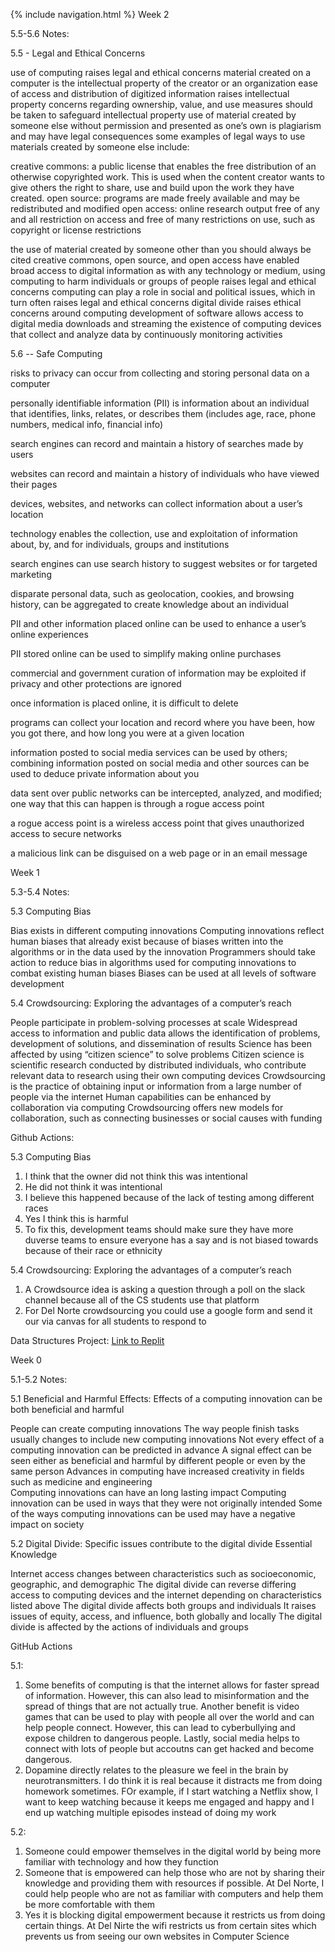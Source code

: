 {% include navigation.html %}
Week 2

5.5-5.6 Notes:

5.5 - Legal and Ethical Concerns

use of computing raises legal and ethical concerns
material created on a computer is the intellectual property of the creator or an organization
ease of access and distribution of digitized information raises intellectual property concerns regarding ownership, value, and use
measures should be taken to safeguard intellectual property
use of material created by someone else without permission and presented as one’s own is plagiarism and may have legal consequences
some examples of legal ways to use materials created by someone else include:

creative commons: a public license that enables the free distribution of an otherwise copyrighted work. This is used when the content creator wants to give others the right to share, use and build upon the work they have created.
open source: programs are made freely available and may be redistributed and modified
open access: online research output free of any and all restriction on access and free of many restrictions on use, such as copyright or license restrictions

the use of material created by someone other than you should always be cited
creative commons, open source, and open access have enabled broad access to digital information
as with any technology or medium, using computing to harm individuals or groups of people raises legal and ethical concerns
computing can play a role in social and political issues, which in turn often raises legal and ethical concerns
digital divide raises ethical concerns around computing
development of software allows access to digital media downloads and streaming
the existence of computing devices that collect and analyze data by continuously monitoring activities

5.6 -- Safe Computing

risks to privacy can occur from collecting and storing personal data on a computer

personally identifiable information (PII) is information about an individual that identifies, links, relates, or describes them (includes age, race, phone numbers, medical info, financial info)

search engines can record and maintain a history of searches made by users

websites can record and maintain a history of individuals who have viewed their pages

devices, websites, and networks can collect information about a user’s location

technology enables the collection, use and exploitation of information about, by, and for individuals, groups and institutions

search engines can use search history to suggest websites or for targeted marketing

disparate personal data, such as geolocation, cookies, and browsing history, can be aggregated to create knowledge about an individual

PII and other information placed online can be used to enhance a user’s online experiences

PII stored online can be used to simplify making online purchases

commercial and government curation of information may be exploited if privacy and other protections are ignored

once information is placed online, it is difficult to delete

programs can collect your location and record where you have been, how you got there, and how long you were at a given location

information posted to social media services can be used by others; combining information posted on social media and other sources can be used to deduce private information about you

data sent over public networks can be intercepted, analyzed, and modified; one way that this can happen is through a rogue access point

a rogue access point is a wireless access point that gives unauthorized access to secure networks

a malicious link can be disguised on a web page or in an email message



Week 1

5.3-5.4 Notes:

5.3 Computing Bias

Bias exists in different computing innovations
Computing innovations reflect human biases that already exist because of biases written into the algorithms or in the data used by the innovation
Programmers should take action to reduce bias in algorithms used for computing innovations to combat existing human biases
Biases can be used at all levels of software development

5.4 Crowdsourcing: Exploring the advantages of a computer’s reach

People participate in problem-solving processes at scale
Widespread access to information and public data allows the identification of problems, development of solutions, and dissemination of results
Science has been affected by using “citizen science” to solve problems
Citizen science is scientific research conducted by distributed individuals, who contribute relevant data to research using their own computing devices
Crowdsourcing is the practice of obtaining input or information from a large number of people via the internet
Human capabilities can be enhanced by collaboration via computing
Crowdsourcing offers new models for collaboration, such as connecting businesses or social causes with funding

Github Actions:

5.3 Computing Bias
1) I think that the owner did not think this was intentional
2) He did not think it was intentional
3) I believe this happened because of the lack of testing among different races 
4) Yes I think this is harmful
5) To fix this, development teams should make sure they have more duverse teams to ensure everyone has a say and is not biased towards because of their race or ethnicity

5.4 Crowdsourcing: Exploring the advantages of a computer’s reach
1) A Crowdsource idea is asking a question through a poll on the slack channel because all of the CS students use that platform
2) For Del Norte crowdsourcing you could use a google form and send it our via canvas for all students to respond to 

Data Structures Project:
[Link to Replit](https://replit.com/@KashishChopra2/Fibonacci#main.py)







Week 0 

5.1-5.2 Notes:

5.1 Beneficial and Harmful Effects: Effects of a computing innovation can be both beneficial and harmful

People can create computing innovations
The way people finish tasks usually changes to include new computing innovations
Not every effect of a computing innovation can be predicted in advance
A signal effect can be seen either as beneficial and harmful by different people or even by the same person
Advances in computing have increased creativity in fields such as medicine and engineering  
Computing innovations can have an long lasting impact 
Computing innovation can be used in ways that they were not originally intended 
Some of the ways computing innovations can be used may have a negative impact on society


5.2 Digital Divide: Specific issues contribute to the digital divide Essential Knowledge

Internet access changes between characteristics such as socioeconomic, geographic, and demographic 
The digital divide can reverse differing access to computing devices and the internet depending on characteristics listed above
The digital divide affects both groups and individuals
It raises issues of equity, access, and influence, both globally and locally
The digital divide is affected by the actions of individuals and groups

GitHub Actions


5.1:
1) Some benefits of computing is that the internet allows for faster spread of information. However, this can also lead to misinformation and the spread of things that are not actually true. Another benefit is video games that can be used to play with people all over the world and can help people connect. However, this can lead to cyberbullying and expose children to dangerous people. Lastly, social media helps to connect with lots of people but accoutns can get hacked and become dangerous. 
2) Dopamine directly relates to the pleasure we feel in the brain by neurotransmitters. I do think it is real because it distracts me from doing homework sometimes. FOr example, if I start watching a Netflix show, I want to keep watching because it keeps me engaged and happy and I end up watching multiple episodes instead of doing my work

5.2:
1) Someone could empower themselves in the digital world by being more familiar with technology and how they function
2) Someone that is empowered can help those who are not by sharing their knowledge and providing them with resources if possible. At Del Norte, I could help people who are not as familiar with computers and help them be more comfortable with them
3) Yes it is blocking digital empowerment because it restricts us from doing certain things. At Del Nirte the wifi restricts us from certain sites which prevents us from seeing our own websites in Computer Science
